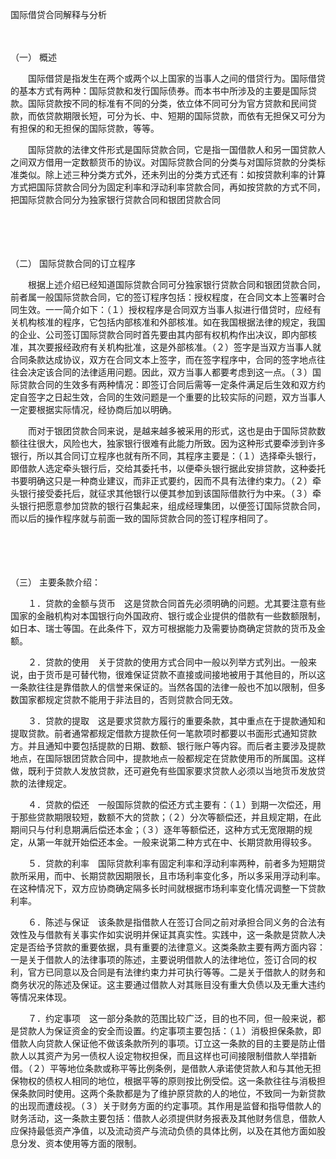 



国际借贷合同解释与分析



 

　　

（一）
概述

　　国际借贷是指发生在两个或两个以上国家的当事人之间的借贷行为。国际借贷的基本方式有两种：国际贷款和发行国际债券。而本书中所涉及的主要是国际贷款。国际贷款按不同的标准有不同的分类，依立体不同可分为官方贷款和民间贷款，而依贷款期限长短，可分为长、中、短期的国际贷款，而依有无担保又可分为有担保的和无担保的国际贷款，等等。

　　国际贷款的法律文件形式是国际贷款合同，它是指一国借款人和另一国贷款人之间双方借用一定数额货币的协议。对国际贷款合同的分类与对国际贷款的分类标准类似。除上述三种分类方式外，还未列出的分类方式还有：如按贷款利率的计算方式把国际贷款合同分为固定利率和浮动利率贷款合同，再如按贷款的方式不同，把国际贷款合同分为独家银行贷款合同和银团贷款合同

　　

　　

（二）
国际贷款合同的订立程序

　　根据上述介绍已经知道国际贷款合同可分独家银行贷款合同和银团贷款合同，前者属一般国际贷款合同，它的签订程序包括：授权程度，在合同文本上签署时合同生效。一一简介如下：（１）授权程序是合同双方当事人拟进行借贷时，应经有关机构核准的程序，它包括内部核准和外部核准。如在我国根据法律的规定，我国的企业、公司签订国际贷款合同时首先要由其内部有权机构作出决议，即内部核准，其次要报经政府有关机构批准，这是外部核准。（２）签字是当双方当事人就合同条款达成协议，双方在合同文本上签字，而在签字程序中，合同的签字地点往往会决定该合同的法律适用问题。因此，双方当事人都要考虑到这一点。（３）国际贷款合同的生效多有两种情况：即签订合同后需等一定条件满足后生效和双方约定自签字之日起生效，合同的生效问题是一个重要的比较实际的问题，双方当事人一定要根据实际情况，经协商后加以明确。

　　而对于银团贷款合同来说，是越来越多被采用的形式，这也是由于国际贷款数额往往很大，风险也大，独家银行很难有此能力所致。因为这种形式要牵涉到许多银行，所以其合同订立程序也就有所不同，其程序主要是：（１）选择牵头银行，即借款人选定牵头银行后，交给其委托书，以便牵头银行据此安排贷款，这种委托书要明确这只是一种商业建议，而非正式要约，因而不具有法律约束力。（２）牵头银行接受委托后，就征求其他银行以便其参加到该国际借款行为中来。（３）牵头银行把愿意参加贷款的银行召集起来，组成经理集团，以便签订国际贷款合同，而以后的操作程序就与前面一致的国际贷款合同的签订程序相同了。

　　

　　

（三）
主要条款介绍：

　　１．贷款的金额与货币　这是贷款合同首先必须明确的问题。尤其要注意有些国家的金融机构对本国银行向外国政府、银行或企业提供的借款有一些数额限制，如日本、瑞士等国。在此条件下，双方可根据能力及需要协商确定贷款的货币及金额。

　　２．贷款的使用　关于贷款的使用方式合同中一般以列举方式列出。一般来说，由于货币是可替代物，很难保证贷款不直接或间接地被用于其他目的，所以这一条款往往是靠借款人的信誉来保证的。当然各国的法律一般也不加以限制，但多数国家都规定贷款不能用于非法目的，否则贷款合同无效。

　　３．贷款的提取　这是要求贷款方履行的重要条款，其中重点在于提款通知和提取贷款。前者通常都规定借款方提款任何一笔款项时都要以书面形式通知贷款方。并且通知中要包括提款的日期、数额、银行账户等内容。而后者主要涉及提款地点，在国际银团贷款合同中，提款地点一般都规定在贷款使用币的所属国。这样做，既利于贷款人发放贷款，还可避免有些国家要求贷款人必须以当地货币发放贷款的法律规定。

　　４．贷款的偿还　一般国际贷款的偿还方式主要有：（１）到期一次偿还，用于那些贷款期限较短，数额不大的贷款；（２）分次等额偿还，并且规定期，在此期间只与付利息期满后偿还本金；（３）逐年等额偿还，这种方式无宽限期的规定，从第一年就开始偿还本金。一般来说第二种方式在中、长期贷款用得较多。

　　５．贷款的利率　国际贷款利率有固定利率和浮动利率两种，前者多为短期贷款所采用，而中、长期贷款因期限长，且市场利率变化多，所以多采用浮动利率。在这种情况下，双方应协商确定隔多长时间就根据市场利率变化情况调整一下贷款利率。

　　６．陈述与保证　该条款是指借款人在签订合同之前对承担合同义务的合法有效性及与借款有关事实作如实说明并保证其真实性。实践中，这一条款是贷款人决定是否给予贷款的重要依据，具有重要的法律意义。这类条款主要有两方面内容：一是关于借款人的法律事项的陈述，主要说明借款人的法律地位，签订合同的权利，官方已同意以及合同是有法律约束力并可执行等等。二是关于借款人的财务和商务状况的陈述及保证。这主要通过借款人对其账目没有重大负债以及无重大违约等情况来体现。

　　７．约定事项　这一部分条款的范围比较广泛，目的也不同，但一般来说，都是贷款人为保证资金的安全而设置。约定事项主要包括：（１）消极担保条款，即借款人向贷款人保证他不做该条款所列的事项。订立这一条款的目的主要是防止借款人以其资产为另一债权人设定物权担保，而且这样也可间接限制借款人举措新借。（２）平等地位条款或称平等比例条例，是借款人承诺使贷款人和与其他无担保物权的债权人相同的地位，根据平等的原则按比例受偿。这一条款往往与消极担保条款同时使用。这两个条款都是为了维护原贷款的人的地位，不致同一为新贷款的出现而遭歧视。（３）关于财务方面的约定事项。其作用是监督和指导借款人的财务活动，这一条款主要包括：借款人必须提供财务报表及其他财务信息，借款人应保持最低资产净值，以及流动资产与流动负债的具体比例，以及在其他方面如股息分发、资本使用等方面的限制。